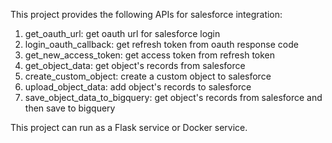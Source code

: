 This project provides the following APIs for salesforce integration:

1. get_oauth_url:		get oauth url for salesforce login
2. login_oauth_callback:	get refresh token from oauth response code
3. get_new_access_token:	get access token from refresh token
4. get_object_data:		get object's records from salesforce
5. create_custom_object:	create a custom object to salesforce
6. upload_object_data:		add object's records to salesforce
7. save_object_data_to_bigquery: get object's records from salesforce and then save to bigquery

This project can run as a Flask service or Docker service.
